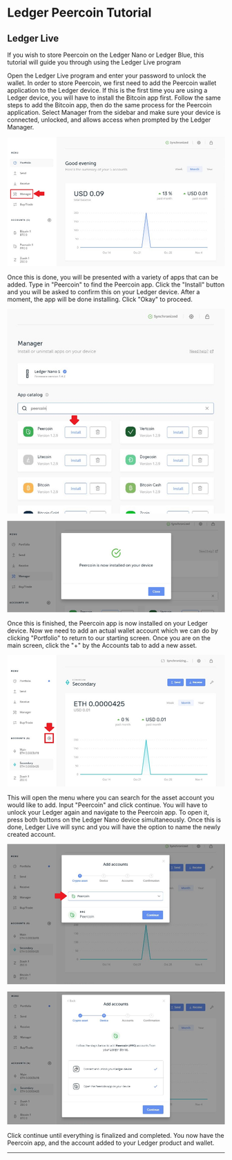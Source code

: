 # Ledger Peercoin Tutorial

## Ledger Live

If you wish to store Peercoin on the Ledger Nano or Ledger Blue, this tutorial will guide you through using the Ledger Live program

Open the Ledger Live program and enter your password to unlock the wallet.  In order to store Peercoin, we first need to add the Peercoin wallet application to the Ledger device.  If this is the first time you are using a Ledger device, you will have to install the Bitcoin app first.  Follow the same steps to add the Bitcoin app, then do the same process for the Peercoin application.  Select Manager from the sidebar and make sure your device is connected, unlocked, and allows access when prompted by the Ledger Manager.

![Ledger Live main screen](../img/ledgerman_main.JPG)

Once this is done, you will be presented with a variety of apps that can be added.  Type in "Peercoin" to find the Peercoin app.  Click the "Install" button and you will be asked to confirm this on your Ledger device.  After a moment, the app will be done installing.  Click "Okay" to proceed.

![Manager](../img/ledgerman_manager.JPG)

![Installing](../img/ledgerman_installing.JPG)

Once this is finished, the Peercoin app is now installed on your Ledger device.  Now we need to add an actual wallet account which we can do by clicking "Portfolio" to return to our starting screen.  Once you are on the main screen, click the "+" by the Accounts tab to add a new asset.  

![Ledger Live main screen](../img/ledgerlive_main.JPG)

This will open the menu where you can search for the asset account you would like to add.  Input "Peercoin" and click continue.  You will have to unlock your Ledger again and navigate to the Peercoin app.  To open it, press both buttons on the Ledger Nano device simultaneously.  Once this is done, Ledger Live will sync and you will have the option to name the newly created account.  

![Which Asset do you want to add?](../img/ledgerlive_select.JPG)

![Adding Peercoin](../img/ledgerlive_select2.JPG)

Click continue until everything is finalized and completed.  You now have the Peercoin app, and the account added to your Ledger product and wallet.  

---

